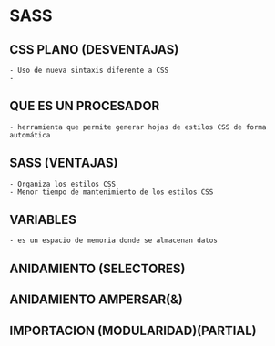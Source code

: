 # SASS

## CSS PLANO (DESVENTAJAS)
    - Uso de nueva sintaxis diferente a CSS
    - 
## QUE ES UN PROCESADOR
    - herramienta que permite generar hojas de estilos CSS de forma automática
## SASS (VENTAJAS)
    - Organiza los estilos CSS
    - Menor tiempo de mantenimiento de los estilos CSS
    
## VARIABLES
    - es un espacio de memoria donde se almacenan datos

## ANIDAMIENTO (SELECTORES)
    
## ANIDAMIENTO AMPERSAR(&)

## IMPORTACION (MODULARIDAD)(PARTIAL)
